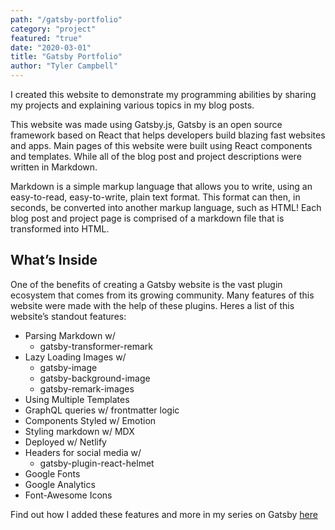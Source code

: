 ```yaml
---
path: "/gatsby-portfolio"
category: "project"
featured: "true"
date: "2020-03-01"
title: "Gatsby Portfolio"   
author: "Tyler Campbell"
---
```


I created this website to demonstrate my programming abilities by sharing my projects and explaining various topics in my blog posts. 

This website was made using Gatsby.js, Gatsby is an open source framework based on React that helps developers build blazing fast websites and apps. Main pages of this website were built using React components and templates. While all of the blog post and project descriptions were written in Markdown.

Markdown is a simple markup language that allows you to write, using an easy-to-read, easy-to-write, plain text format. This format can then, in seconds, be converted into another markup language, such as HTML! Each blog post and project page is comprised of a markdown file that is transformed into HTML.

## What’s Inside
One of the benefits of creating a Gatsby website is the vast plugin ecosystem that comes from its growing community. Many features of this website were made with the help of these plugins.  Heres a list of this website’s standout features:

* Parsing Markdown w/
	* gatsby-transformer-remark
* Lazy Loading Images w/
	* gatsby-image
	* gatsby-background-image
	* gatsby-remark-images
* Using Multiple Templates 
* GraphQL queries w/ frontmatter logic
* Components Styled w/ Emotion
* Styling markdown w/ MDX
* Deployed w/ Netlify 
* Headers for social media w/
	* gatsby-plugin-react-helmet
* Google Fonts
* Google Analytics
* Font-Awesome Icons

Find out how I added these features and more in my series on Gatsby [here](link_to_page)
